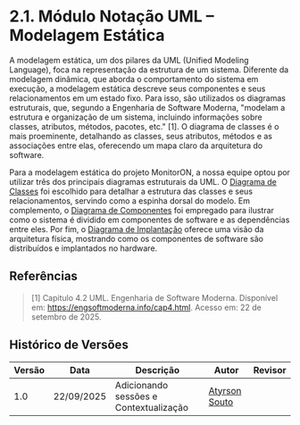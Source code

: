 # 2.1. Módulo Notação UML – Modelagem Estática

A modelagem estática, um dos pilares da UML (Unified Modeling Language), foca na representação da estrutura de um sistema. Diferente da modelagem dinâmica, que aborda o comportamento do sistema em execução, a modelagem estática descreve seus componentes e seus relacionamentos em um estado fixo. Para isso, são utilizados os diagramas estruturais, que, segundo a Engenharia de Software Moderna, "modelam a estrutura e organização de um sistema, incluindo informações sobre classes, atributos, métodos, pacotes, etc." [1]. O diagrama de classes é o mais proeminente, detalhando as classes, seus atributos, métodos e as associações entre elas, oferecendo um mapa claro da arquitetura do software.

Para a modelagem estática do projeto MonitorON, a nossa equipe optou por utilizar três dos principais diagramas estruturais da UML. O [Diagrama de Classes](./2.1.1DiagramaClasses.md) foi escolhido para detalhar a estrutura das classes e seus relacionamentos, servindo como a espinha dorsal do modelo. Em complemento, o [Diagrama de Componentes](./2.1.3DiagramaComponentes.md) foi empregado para ilustrar como o sistema é dividido em componentes de software e as dependências entre eles. Por fim, o [Diagrama de Implantação](./2.1.2DiagramaImplantacao.md) oferece uma visão da arquitetura física, mostrando como os componentes de software são distribuídos e implantados no hardware.

## Referências

> [1] Capitulo 4.2 UML. Engenharia de Software Moderna. Disponível em: https://engsoftmoderna.info/cap4.html. Acesso em: 22 de setembro de 2025.

## Histórico de Versões

| Versão | Data       | Descrição              | Autor                                       | Revisor |
| ------ | ---------- | ---------------------- | ------------------------------------------------------- | ------- |
| 1.0    | 22/09/2025 | Adicionando sessões e Contextualização | [Atyrson Souto](https://github.com/Atyrson) |         |
